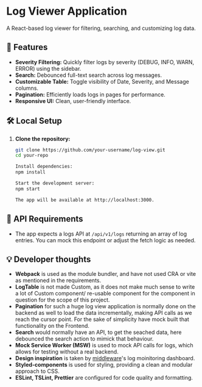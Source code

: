 # Log Viewer Application

A React-based log viewer for filtering, searching, and customizing log data.

## 🚀 Features

- **Severity Filtering:** Quickly filter logs by severity (DEBUG, INFO, WARN, ERROR) using the sidebar.
- **Search:** Debounced full-text search across log messages.
- **Customizable Table:** Toggle visibility of Date, Severity, and Message columns.
- **Pagination:** Efficiently loads logs in pages for performance.
- **Responsive UI:** Clean, user-friendly interface.

## 🛠 Local Setup

1. **Clone the repository:**
   ```sh
   git clone https://github.com/your-username/log-view.git
   cd your-repo
   
   Install dependencies:
   npm install
   
   Start the development server:
   npm start
   
   The app will be available at http://localhost:3000.

## 📡 API Requirements
- The app expects a logs API at ```/api/v1/logs``` returning an array of log entries.
You can mock this endpoint or adjust the fetch logic as needed.
   
## 💡 Developer thoughts

- **Webpack** is used as the module bundler, and have not used CRA or vite as mentioned in the requirements.
- **LogTable** is not made Custom, as it does not make much sense to write a lot of Custom component/ re-usable component for the component in question for the scope of this project.
- **Pagination** for such a huge log view application is normally done on the backend as well to load the data incrementally, making API calls as we reach the cursor point. For the sake of simplicity have mock built that functionality on the Frontend.
- **Search** would normally have an API, to get the seached data, here debounced the search action to mimick that behaviour.
- **Mock Service Worker (MSW)** is used to mock API calls for logs, which allows for testing without a real backend.
- **Design inspiration** is taken by [middleware](https://middleware.io/wp-content/uploads/2022/08/Middlewares-Log-monitoring-dashboard.png)'s log moinitoring dashboard.
- **Styled-components** is used for styling, providing a clean and modular approach to CSS.
- **ESLint, TSLint, Prettier** are configured for code quality and formatting.
